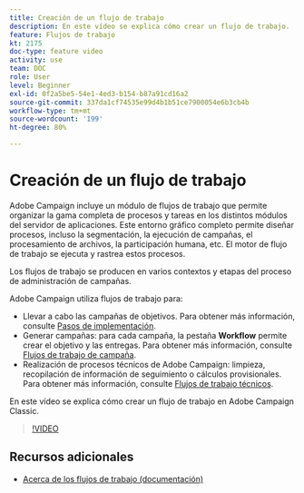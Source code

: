 ```yaml
---
title: Creación de un flujo de trabajo
description: En este vídeo se explica cómo crear un flujo de trabajo.
feature: Flujos de trabajo
kt: 2175
doc-type: feature video
activity: use
team: DOC
role: User
level: Beginner
exl-id: 0f2a5be5-54e1-4ed3-b154-b87a91cd16a2
source-git-commit: 337da1cf74535e99d4b1b51ce7900054e6b3cb4b
workflow-type: tm+mt
source-wordcount: '199'
ht-degree: 80%

---
```


# Creación de un flujo de trabajo

Adobe Campaign incluye un módulo de flujos de trabajo que permite organizar la gama completa de procesos y tareas en los distintos módulos del servidor de aplicaciones. Este entorno gráfico completo permite diseñar procesos, incluso la segmentación, la ejecución de campañas, el procesamiento de archivos, la participación humana, etc. El motor de flujo de trabajo se ejecuta y rastrea estos procesos.

Los flujos de trabajo se producen en varios contextos y etapas del proceso de administración de campañas.

Adobe Campaign utiliza flujos de trabajo para:

* Llevar a cabo las campañas de objetivos. Para obtener más información, consulte [Pasos de implementación](https://docs.adobe.com/content/help/en/campaign-classic/using/automating-with-workflows/general-operation/building-a-workflow.html#Implementation_steps_).
* Generar campañas: para cada campaña, la pestaña **Workflow** permite crear el objetivo y las entregas. Para obtener más información, consulte [Flujos de trabajo de campaña](https://docs.adobe.com/content/help/es-ES/campaign-classic/using/automating-with-workflows/general-operation/building-a-workflow.html#campaign-workflows).
* Realización de procesos técnicos de Adobe Campaign: limpieza, recopilación de información de seguimiento o cálculos provisionales. Para obtener más información, consulte [Flujos de trabajo técnicos](https://docs.adobe.com/content/help/es-ES/campaign-classic/using/automating-with-workflows/general-operation/building-a-workflow.html#technical-workflows).

En este vídeo se explica cómo crear un flujo de trabajo en Adobe Campaign Classic.

>[!VIDEO](https://video.tv.adobe.com/v/25559?quality=12)

## Recursos adicionales

* [Acerca de los flujos de trabajo (documentación)](https://experienceleague.adobe.com/docs/campaign-classic/using/automating-with-workflows/introduction/about-workflows.html?lang=es)

